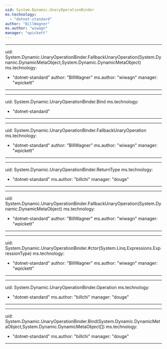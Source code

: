 ```yaml
---
uid: System.Dynamic.UnaryOperationBinder
ms.technology: 
  - "dotnet-standard"
author: "BillWagner"
ms.author: "wiwagn"
manager: "wpickett"
---
```


---
uid: System.Dynamic.UnaryOperationBinder.FallbackUnaryOperation(System.Dynamic.DynamicMetaObject,System.Dynamic.DynamicMetaObject)
ms.technology: 
  - "dotnet-standard"
author: "BillWagner"
ms.author: "wiwagn"
manager: "wpickett"
---

---
uid: System.Dynamic.UnaryOperationBinder.Bind
ms.technology: 
  - "dotnet-standard"
---

---
uid: System.Dynamic.UnaryOperationBinder.FallbackUnaryOperation
ms.technology: 
  - "dotnet-standard"
author: "BillWagner"
ms.author: "wiwagn"
manager: "wpickett"
---

---
uid: System.Dynamic.UnaryOperationBinder.ReturnType
ms.technology: 
  - "dotnet-standard"
ms.author: "billchi"
manager: "douge"
---

---
uid: System.Dynamic.UnaryOperationBinder.FallbackUnaryOperation(System.Dynamic.DynamicMetaObject)
ms.technology: 
  - "dotnet-standard"
author: "BillWagner"
ms.author: "wiwagn"
manager: "wpickett"
---

---
uid: System.Dynamic.UnaryOperationBinder.#ctor(System.Linq.Expressions.ExpressionType)
ms.technology: 
  - "dotnet-standard"
author: "BillWagner"
ms.author: "wiwagn"
manager: "wpickett"
---

---
uid: System.Dynamic.UnaryOperationBinder.Operation
ms.technology: 
  - "dotnet-standard"
ms.author: "billchi"
manager: "douge"
---

---
uid: System.Dynamic.UnaryOperationBinder.Bind(System.Dynamic.DynamicMetaObject,System.Dynamic.DynamicMetaObject[])
ms.technology: 
  - "dotnet-standard"
ms.author: "billchi"
manager: "douge"
---
